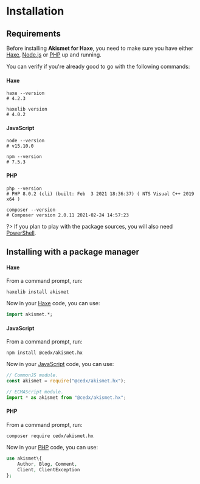 # Installation

## Requirements
Before installing **Akismet for Haxe**, you need to make sure you have either
[Haxe](https://haxe.org), [Node.js](https://nodejs.org) or [PHP](https://www.php.net) up and running.
		
You can verify if you're already good to go with the following commands:

<!-- tabs:start -->

#### **Haxe**
```shell
haxe --version
# 4.2.3

haxelib version
# 4.0.2
```

#### **JavaScript**
```shell
node --version
# v15.10.0

npm --version
# 7.5.3
```

#### **PHP**
```shell
php --version
# PHP 8.0.2 (cli) (built: Feb  3 2021 18:36:37) ( NTS Visual C++ 2019 x64 )

composer --version
# Composer version 2.0.11 2021-02-24 14:57:23
```

<!-- tabs:end -->

?> If you plan to play with the package sources, you will also need [PowerShell](https://docs.microsoft.com/en-us/powershell).

## Installing with a package manager

<!-- tabs:start -->

#### **Haxe**
From a command prompt, run:

```shell
haxelib install akismet
```

Now in your [Haxe](https://haxe.org) code, you can use:

```haxe
import akismet.*;
```

#### **JavaScript**
From a command prompt, run:

```shell
npm install @cedx/akismet.hx
```

Now in your [JavaScript](https://developer.mozilla.org/en-US/docs/Web/JavaScript) code, you can use:

```javascript
// CommonJS module.
const akismet = require("@cedx/akismet.hx");

// ECMAScript module.
import * as akismet from "@cedx/akismet.hx";
```

#### **PHP**
From a command prompt, run:

```shell
composer require cedx/akismet.hx
```

Now in your [PHP](https://www.php.net) code, you can use:

```php
use akismet\{
	Author, Blog, Comment,
	Client, ClientException
};
```

<!-- tabs:end -->
